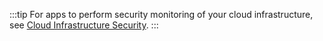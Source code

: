 :::tip
For apps to perform security monitoring of your cloud infrastructure, see [Cloud Infrastructure Security](/docs/cloud-infrastructure-security/).
:::